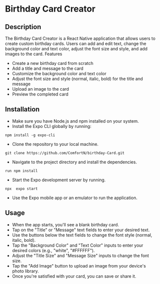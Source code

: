 # Birthday Card Creator

## Description
   The Birthday Card Creator is a React Native application that allows users to create custom birthday cards. Users can add and edit text, change the background color and text color, adjust the font size and style, and add images to the card.
   Features

   - Create a new birthday card from scratch
   - Add a title and message to the card
   - Customize the background color and text color
   - Adjust the font size and style (normal, italic, bold) for the title and message
   - Upload an image to the card
   - Preview the completed card

## Installation

   - Make sure you have Node.js and npm installed on your system.
   - Install the Expo CLI globally by running:

   ```
   npm install -g expo-cli
   ```

   - Clone the repository to your local machine.
   ```
   git clone https://github.com/ComfortN/birthday-Card.git
   ```

   - Navigate to the project directory and install the dependencies.

   ```
   run npm install
   ```


   - Start the Expo development server by running.

   ```
   npx  expo start
   ```
   
   - Use the Expo mobile app or an emulator to run the application.

## Usage

   - When the app starts, you'll see a blank birthday card.
   - Tap on the "Title" or "Message" text fields to enter your desired text.
   - Use the buttons below the text fields to change the font style (normal, italic, bold).
   - Tap the "Background Color" and "Text Color" inputs to enter your desired colors (e.g., "white", "#FFFFFF").
   - Adjust the "Title Size" and "Message Size" inputs to change the font size.
   - Tap the "Add Image" button to upload an image from your device's photo library.
   - Once you're satisfied with your card, you can save or share it.

